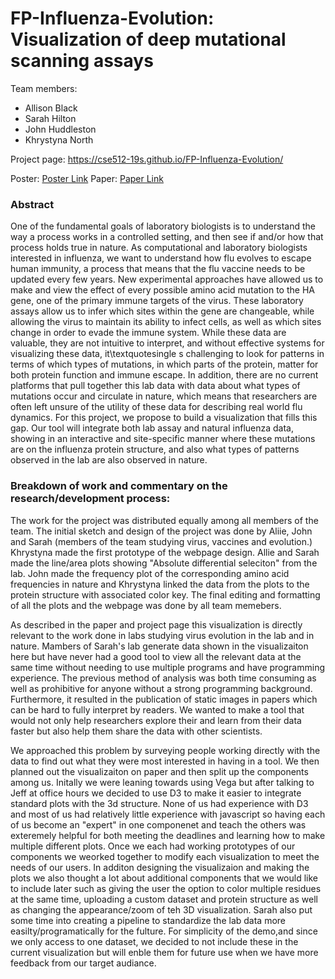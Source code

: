 # FP-Influenza-Evolution: Visualization of deep mutational scanning assays

Team members:
* Allison Black
* Sarah Hilton
* John Huddleston
* Khrystyna North

Project page: https://cse512-19s.github.io/FP-Influenza-Evolution/

Poster: [Poster Link](/final/poster.pdf)
Paper: [Paper Link](/final/paper.pdf)

### Abstract
One of the fundamental goals of laboratory biologists is to understand the way a process works in a controlled setting, and then see if and/or how that process holds true in nature. As computational and laboratory biologists interested in influenza, we want to understand how flu evolves to escape human immunity, a process that means that the flu vaccine needs to be updated every few years. New experimental approaches have allowed us to make and view the effect of every possible amino acid mutation to the HA gene, one of the primary immune targets of the virus. These laboratory assays allow us to infer which sites within the gene are changeable, while allowing the virus to maintain its ability to infect cells, as well as which sites change in order to evade the immune system. While these data are valuable, they are not intuitive to interpret, and without effective systems for visualizing these data, it\textquotesingle s challenging to look for patterns in terms of which types of mutations, in which parts of the protein, matter for both protein function and immune escape. In addition, there are no current platforms that pull together this lab data with data about what types of mutations occur and circulate in nature, which means that researchers are often left unsure of the utility of these data for describing real world flu dynamics. For this project, we propose to build a visualization that fills this gap. Our tool will integrate both lab assay and natural influenza data, showing in an interactive and site-specific manner where these mutations are on the influenza protein structure, and also what types of patterns observed in the lab are also observed in nature.


### Breakdown of work and commentary on the research/development process:

The work for the project was distributed equally among all members of the team. The initial sketch and design of the project was done by Aliie, John and Sarah (members of the team studying virus, vaccines and evolution.) Khrystyna made the first prototype of the webpage design. Allie and Sarah made the line/area plots showing "Absolute differential seleciton" from the lab. John made the frequency plot of the corresponding amino acid frequencies in nature and Khrystyna linked the data from the plots to the protein structure with associated color key. The final editing and formatting of all the plots and the webpage was done by all team memebers. 

As described in the paper and project page this visualization is directly relevant to the work done in labs studying virus evolution in the lab and in nature. Mambers of Sarah's lab generate data shown in the visualizaiton here but have never had a good tool to view all the relevant data at the same time without needing to use multiple programs and have programming experience. The previous method of analysis was both time consuming as well as prohibitive for anyone without a strong programming background. Furthermore, it resulted in the publication of static images in papers which can be hard to fully interpret by readers. We wanted to make a tool that would not only help researchers explore their and learn from their data faster but also help them share the data with other scientists. 

We approached this problem by surveying people working directly with the data to find out what they were most interested in having in a tool. We then planned out the visualizaiton on paper and then split up the components among us. Initally we were leaning towards using Vega but after talking to Jeff at office hours we decided to use D3 to make it easier to integrate standard plots with the 3d structure.  None of us had experience with D3 and most of us had relatively little experience with javascript so having each of us become an "expert" in one componenet and teach the others was exteremely helpful for both meeting the deadlines and learning how to make multiple different plots. Once we each had working prototypes of our components we weorked together to modify each visualization to meet the needs of our users. In additon designing the visualizaion and making the plots we also thought a lot about additional components that we would like to include later such as giving the user the option to color multiple residues at the same time, uploading a custom dataset and protein structure as well as changing the appearance/zoom of teh 3D visualization. Sarah also put some time into creating a pipeline to standardize the lab data more easilty/programatically for the fulture. For simplicity of the demo,and since we only access to one dataset, we decided to not include these in the current visualization but will enble them for future use when we have more feedback from our target audiance. 



